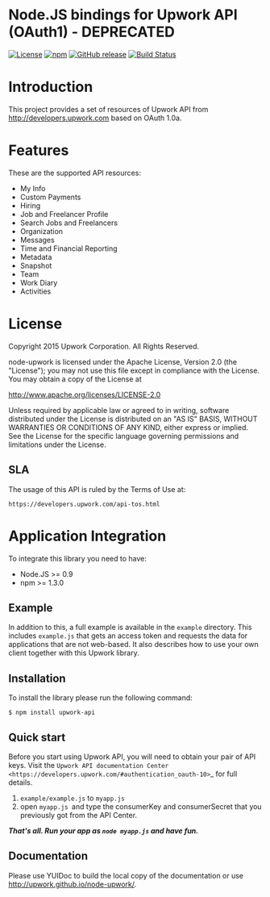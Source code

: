 Node.JS bindings for Upwork API (OAuth1) - DEPRECATED
===========

[![License](https://img.shields.io/github/license/upwork/node-upwork)](http://www.apache.org/licenses/LICENSE-2.0.html)
[![npm](https://img.shields.io/npm/v/upwork-api.svg)](https://www.npmjs.com/package/upwork-api)
[![GitHub release](https://img.shields.io/github/release/upwork/node-upwork.svg)](https://github.com/upwork/node-upwork/releases)
[![Build Status](https://github.com/upwork/node-upwork/workflows/build/badge.svg)](https://github.com/upwork/node-upwork-oauth2/actions)

# Introduction
This project provides a set of resources of Upwork API from http://developers.upwork.com based on OAuth 1.0a.

# Features
These are the supported API resources:

* My Info
* Custom Payments
* Hiring
* Job and Freelancer Profile
* Search Jobs and Freelancers
* Organization
* Messages
* Time and Financial Reporting
* Metadata
* Snapshot
* Team
* Work Diary
* Activities

# License

Copyright 2015 Upwork Corporation. All Rights Reserved.

node-upwork is licensed under the Apache License, Version 2.0 (the "License");
you may not use this file except in compliance with the License.
You may obtain a copy of the License at

http://www.apache.org/licenses/LICENSE-2.0

Unless required by applicable law or agreed to in writing, software
distributed under the License is distributed on an "AS IS" BASIS,
WITHOUT WARRANTIES OR CONDITIONS OF ANY KIND, either express or implied.
See the License for the specific language governing permissions and
limitations under the License.

## SLA
The usage of this API is ruled by the Terms of Use at:

    https://developers.upwork.com/api-tos.html

# Application Integration
To integrate this library you need to have:

* Node.JS >= 0.9
* npm >= 1.3.0

## Example
In addition to this, a full example is available in the `example` directory. 
This includes `example.js` that gets an access token and requests the data
for applications that are not web-based.
It also describes how to use your own client together with this Upwork library.

## Installation

To install the library please run the following command:

    $ npm install upwork-api

## Quick start

Before you start using Upwork API, you will need to obtain your pair of API keys.
Visit the `Upwork API documentation Center <https://developers.upwork.com/#authentication_oauth-10>`_
for full details.

1. `example/example.js` to `myapp.js`
2. open `myapp.js `and type the consumerKey and consumerSecret that you previously got from the API Center.

***That's all. Run your app as `node myapp.js` and have fun.***

## Documentation

Please use YUIDoc to build the local copy of the documentation or use http://upwork.github.io/node-upwork/.
